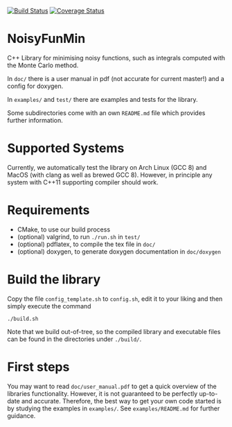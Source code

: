 [![Build Status](https://travis-ci.com/DCM-UPB/NoisyFunMin.svg?branch=master)](https://travis-ci.com/DCM-UPB/NoisyFunMin)
[![Coverage Status](https://coveralls.io/repos/github/DCM-UPB/NoisyFunMin/badge.svg?branch=master)](https://coveralls.io/github/DCM-UPB/NoisyFunMin?branch=master)

# NoisyFunMin

C++ Library for minimising noisy functions, such as integrals computed with the Monte Carlo method.

In `doc/` there is a user manual in pdf (not accurate for current master!) and a config for doxygen.

In `examples/` and `test/` there are examples and tests for the library.


Some subdirectories come with an own `README.md` file which provides further information.


# Supported Systems

Currently, we automatically test the library on Arch Linux (GCC 8) and MacOS (with clang as well as brewed GCC 8).
However, in principle any system with C++11 supporting compiler should work.


# Requirements

- CMake, to use our build process
- (optional) valgrind, to run `./run.sh` in `test/`
- (optional) pdflatex, to compile the tex file in `doc/`
- (optional) doxygen, to generate doxygen documentation in `doc/doxygen`


# Build the library

Copy the file `config_template.sh` to `config.sh`, edit it to your liking and then simply execute the command

   `./build.sh`

Note that we build out-of-tree, so the compiled library and executable files can be found in the directories under `./build/`.


# First steps

You may want to read `doc/user_manual.pdf` to get a quick overview of the libraries functionality. However, it is not guaranteed to be perfectly up-to-date and accurate. Therefore, the best way to get your own code started is by studying the examples in `examples/`. See `examples/README.md` for further guidance.
